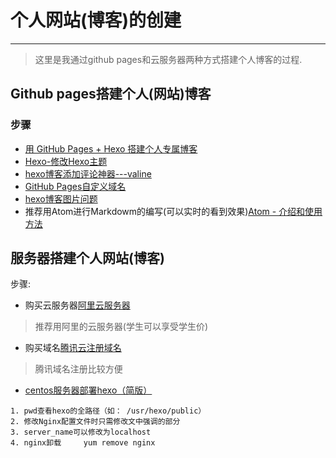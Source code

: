 # 个人网站(博客)的创建

---

>这里是我通过github pages和云服务器两种方式搭建个人博客的过程.
## Github pages搭建个人(网站)博客
### 步骤
* [用 GitHub Pages + Hexo 搭建个人专属博客](https://www.jianshu.com/p/6a69297d1b88)
* [Hexo-修改Hexo主题](https://www.jianshu.com/p/33bc0a0a6e90)
* [hexo博客添加评论神器---valine](https://blog.csdn.net/qq_40265501/article/details/80019508)
* [GitHub Pages自定义域名](https://www.jianshu.com/p/f5d6dc70f918)
* [hexo博客图片问题](https://www.jianshu.com/p/c2ba9533088a)
* 推荐用Atom进行Markdowm的编写(可以实时的看到效果)[Atom - 介绍和使用方法](http://www.hangge.com/blog/cache/detail_1149.html)

## 服务器搭建个人网站(博客)
步骤:  
* 购买云服务器[阿里云服务器](https://account.aliyun.com/login/login.htm?spm=5176.8142029.388261.7.31646d3eMcyutE&qrCodeFirst=false&oauth_callback=https%3A%2F%2Fcn.aliyun.com%2F%3Futm_content%3Dse_798307%26gclid%3DCj0KCQiAkMDiBRDNARIsACKP1FFgxEBaBs7DR9hiaw3zSzzQFxHNtndMpti-iCdZ5sA3MZxpAYQUZmkaAnoGEALw_wcB)    
>推荐用阿里的云服务器(学生可以享受学生价)
* 购买域名[腾讯云注册域名](https://dnspod.cloud.tencent.com/?from=qcloudHpProductDns)  
>腾讯域名注册比较方便   
* [centos服务器部署hexo（简版）](https://blog.csdn.net/tian330726/article/details/80791388)     
```
1. pwd查看hexo的全路径（如： /usr/hexo/public）  
2. 修改Nginx配置文件时只需修改文中强调的部分  
3. server_name可以修改为localhost  
4. nginx卸载     yum remove nginx     
```

